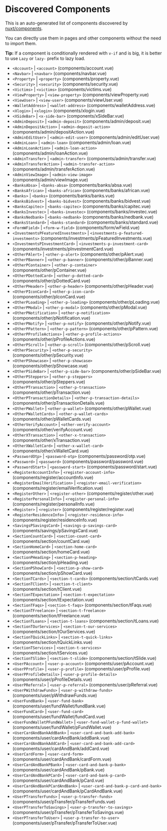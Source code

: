 # Discovered Components

This is an auto-generated list of components discovered by [nuxt/components](https://github.com/nuxt/components).

You can directly use them in pages and other components without the need to import them.

**Tip:** If a component is conditionally rendered with `v-if` and is big, it is better to use `Lazy` or `lazy-` prefix to lazy load.

- `<Account>` | `<account>` (components/account.vue)
- `<Navbar>` | `<navbar>` (components/navbar.vue)
- `<Property>` | `<property>` (components/property.vue)
- `<Security>` | `<security>` (components/security.vue)
- `<Victims>` | `<victims>` (components/victims.vue)
- `<ViewProperty>` | `<view-property>` (components/viewProperty.vue)
- `<ViewUser>` | `<view-user>` (components/viewUser.vue)
- `<WalletAddress>` | `<wallet-address>` (components/walletAddress.vue)
- `<Xlogin>` | `<xlogin>` (components/xlogin.vue)
- `<XSideBar>` | `<x-side-bar>` (components/xSideBar.vue)
- `<AdminDeposit>` | `<admin-deposit>` (components/admin/deposit.vue)
- `<AdminDepositAction>` | `<admin-deposit-action>` (components/admin/depositAction.vue)
- `<AdminEditUser>` | `<admin-edit-user>` (components/admin/editUser.vue)
- `<AdminLoan>` | `<admin-loan>` (components/admin/loan.vue)
- `<AdminLoanAction>` | `<admin-loan-action>` (components/admin/loanAction.vue)
- `<AdminTransfer>` | `<admin-transfer>` (components/admin/transfer.vue)
- `<AdminTransferAction>` | `<admin-transfer-action>` (components/admin/transferAction.vue)
- `<AdminViewImage>` | `<admin-view-image>` (components/admin/viewImage.vue)
- `<BanksAbsa>` | `<banks-absa>` (components/banks/absa.vue)
- `<BanksAfrican>` | `<banks-african>` (components/banks/african.vue)
- `<Banks>` | `<banks>` (components/banks/banks.vue)
- `<BanksBidvest>` | `<banks-bidvest>` (components/banks/bidvest.vue)
- `<BanksCapitec>` | `<banks-capitec>` (components/banks/capitec.vue)
- `<BanksInvestec>` | `<banks-investec>` (components/banks/investec.vue)
- `<BanksNedbank>` | `<banks-nedbank>` (components/banks/nedbank.vue)
- `<BanksStandard>` | `<banks-standard>` (components/banks/standard.vue)
- `<FormWField>` | `<form-w-field>` (components/form/wField.vue)
- `<InvestmentsPFeaturedInvestments>` | `<investments-p-featured-investments>` (components/investments/pFeaturedInvestments.vue)
- `<InvestmentsPInvestmentCard>` | `<investments-p-investment-card>` (components/investments/pInvestmentCard.vue)
- `<OtherPAlert>` | `<other-p-alert>` (components/other/pAlert.vue)
- `<OtherPBanner>` | `<other-p-banner>` (components/other/pBanner.vue)
- `<OtherPContainer>` | `<other-p-container>` (components/other/pContainer.vue)
- `<OtherPDottedCard>` | `<other-p-dotted-card>` (components/other/pDottedCard.vue)
- `<OtherPHeader>` | `<other-p-header>` (components/other/pHeader.vue)
- `<OtherPIconCard>` | `<other-p-icon-card>` (components/other/pIconCard.vue)
- `<OtherPLoading>` | `<other-p-loading>` (components/other/pLoading.vue)
- `<OtherPModal>` | `<other-p-modal>` (components/other/pModal.vue)
- `<OtherPNotification>` | `<other-p-notification>` (components/other/pNotification.vue)
- `<OtherPNotify>` | `<other-p-notify>` (components/other/pNotify.vue)
- `<OtherPPattern>` | `<other-p-pattern>` (components/other/pPattern.vue)
- `<OtherPProfileActions>` | `<other-p-profile-actions>` (components/other/pProfileActions.vue)
- `<OtherPScroll>` | `<other-p-scroll>` (components/other/pScroll.vue)
- `<OtherPSecurity>` | `<other-p-security>` (components/other/pSecurity.vue)
- `<OtherPShowcase>` | `<other-p-showcase>` (components/other/pShowcase.vue)
- `<OtherPSideBar>` | `<other-p-side-bar>` (components/other/pSideBar.vue)
- `<OtherPSteppers>` | `<other-p-steppers>` (components/other/pSteppers.vue)
- `<OtherPTransaction>` | `<other-p-transaction>` (components/other/pTransaction.vue)
- `<OtherPTransactionDetails>` | `<other-p-transaction-details>` (components/other/pTransactionDetails.vue)
- `<OtherPWallet>` | `<other-p-wallet>` (components/other/pWallet.vue)
- `<OtherPWalletCards>` | `<other-p-wallet-cards>` (components/other/pWalletCards.vue)
- `<OtherVerifyAccount>` | `<other-verify-account>` (components/other/verifyAccount.vue)
- `<OtherXTransaction>` | `<other-x-transaction>` (components/other/xTransaction.vue)
- `<OtherXWalletCard>` | `<other-x-wallet-card>` (components/other/xWalletCard.vue)
- `<PasswordOtp>` | `<password-otp>` (components/password/otp.vue)
- `<Password>` | `<password>` (components/password/password.vue)
- `<PasswordStart>` | `<password-start>` (components/password/start.vue)
- `<RegisterAccountInfo>` | `<register-account-info>` (components/register/accountInfo.vue)
- `<RegisterEmailVerification>` | `<register-email-verification>` (components/register/emailVerification.vue)
- `<RegisterOther>` | `<register-other>` (components/register/other.vue)
- `<RegisterPersonalInfo>` | `<register-personal-info>` (components/register/personalInfo.vue)
- `<Register>` | `<register>` (components/register/register.vue)
- `<RegisterResidenceInfo>` | `<register-residence-info>` (components/register/residenceInfo.vue)
- `<SavingsPSavingsCard>` | `<savings-p-savings-card>` (components/savings/pSavingsCard.vue)
- `<SectionCountCard>` | `<section-count-card>` (components/section/countCard.vue)
- `<SectionHomeCard>` | `<section-home-card>` (components/section/homeCard.vue)
- `<SectionPHeading>` | `<section-p-heading>` (components/section/pHeading.vue)
- `<SectionPShowCard>` | `<section-p-show-card>` (components/section/pShowCard.vue)
- `<SectionTCards>` | `<section-t-cards>` (components/section/tCards.vue)
- `<SectionTClient>` | `<section-t-client>` (components/section/tClient.vue)
- `<SectionTExpectation>` | `<section-t-expectation>` (components/section/tExpectation.vue)
- `<SectionTFaqs>` | `<section-t-faqs>` (components/section/tFaqs.vue)
- `<SectionTFreelance>` | `<section-t-freelance>` (components/section/tFreelance.vue)
- `<SectionTLoans>` | `<section-t-loans>` (components/section/tLoans.vue)
- `<SectionTOurServices>` | `<section-t-our-services>` (components/section/tOurServices.vue)
- `<SectionTQuickLinks>` | `<section-t-quick-links>` (components/section/tQuickLinks.vue)
- `<SectionTServices>` | `<section-t-services>` (components/section/tServices.vue)
- `<SectionTSlide>` | `<section-t-slide>` (components/section/tSlide.vue)
- `<UserPAccount>` | `<user-p-account>` (components/user/pAccount.vue)
- `<UserPProfile>` | `<user-p-profile>` (components/user/pProfile.vue)
- `<UserPProfileDetails>` | `<user-p-profile-details>` (components/user/pProfileDetails.vue)
- `<UserPReferral>` | `<user-p-referral>` (components/user/pReferral.vue)
- `<UserPWithdrawFunds>` | `<user-p-withdraw-funds>` (components/user/pWithdrawFunds.vue)
- `<UserFundBank>` | `<user-fund-bank>` (components/user/fundWallet/fundBank.vue)
- `<UserFundCard>` | `<user-fund-card>` (components/user/fundWallet/fundCard.vue)
- `<UserFundWalletPFundWallet>` | `<user-fund-wallet-p-fund-wallet>` (components/user/fundWallet/pFundWallet.vue)
- `<UserCardAndBankAddBank>` | `<user-card-and-bank-add-bank>` (components/user/cardAndBank/addBank.vue)
- `<UserCardAndBankAddCard>` | `<user-card-and-bank-add-card>` (components/user/cardAndBank/addCard.vue)
- `<UserCardForm>` | `<user-card-form>` (components/user/cardAndBank/cardForm.vue)
- `<UserCardAndBankPBank>` | `<user-card-and-bank-p-bank>` (components/user/cardAndBank/pBank.vue)
- `<UserCardAndBankPCard>` | `<user-card-and-bank-p-card>` (components/user/cardAndBank/pCard.vue)
- `<UserCardAndBankPCardAndBank>` | `<user-card-and-bank-p-card-and-bank>` (components/user/cardAndBank/pCardAndBank.vue)
- `<UserPTransferFunds>` | `<user-p-transfer-funds>` (components/user/pTransfer/pTransferFunds.vue)
- `<UserPTransferToSavings>` | `<user-p-transfer-to-savings>` (components/user/pTransfer/pTransferToSavings.vue)
- `<UserPTransferToUser>` | `<user-p-transfer-to-user>` (components/user/pTransfer/pTransferToUser.vue)
